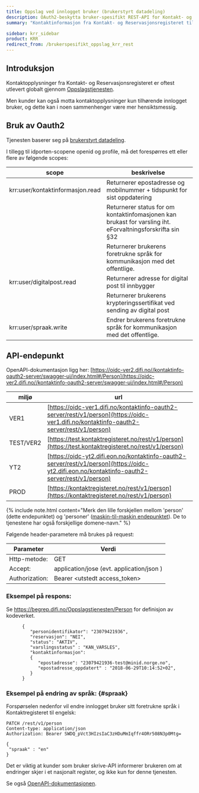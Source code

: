 ```yaml
---
title: Oppslag ved innlogget bruker (brukerstyrt datadeling)
description: OAuth2-beskytta bruker-spesifikt REST-API for Kontakt- og Reservasjonsregisteret
summary: "Kontaktinformasjon fra Kontakt- og Reservasjonsregisteret tilhørende  innlogget bruker er tilgjengelig på et eget Oauth2-beskyttet REST-API."

sidebar: krr_sidebar
product: KRR
redirect_from: /brukerspesifikt_oppslag_krr_rest
---
```


## Introduksjon

Kontaktopplysninger fra Kontakt- og Reservasjonsregisteret er oftest utlevert globalt gjennom [Oppslagstjenesten]({{site.baseurl}}/docs/Kontaktregisteret/oppslagstjenesten_rest).

Men kunder kan også motta kontaktopplysninger kun tilhørende innlogget bruker, og dette kan i noen sammenhenger være mer hensiktsmessig.


## Bruk av Oauth2

Tjenesten baserer seg på [brukerstyrt datadeling]({{site.baseurl}}/docs/idporten/oidc/oidc_auth_oauth2).


I tillegg til idporten-scopene openid og profile, må det forespørres ett eller flere av følgende scopes:


| scope | beskrivelse |
|-|-|
| krr:user/kontaktinformasjon.read | Returnerer epostadresse og mobilnummer + tidspunkt for sist oppdatering |
|  | Returnerer status for om kontaktinfomasjonen kan brukast for varsling iht. eForvaltningsforskrifta sin §32 |
| | Returnerer brukerens foretrukne språk for kommunikasjon med det offentlige.  |  
| krr:user/digitalpost.read | Returnerer adresse for digital post til innbygger |
| | Returnerer brukerens krypteringssertifikat ved sending av digital post |
| krr:user/spraak.write | Endrer brukerens foretrukne språk for kommunikasjon med det offentlige. |

## API-endepunkt

OpenAPI-dokumentasjon ligg her: [https://oidc-ver2.difi.no//kontaktinfo-oauth2-server/swagger-ui/index.html#/Person](https://oidc-ver2.difi.no//kontaktinfo-oauth2-server/swagger-ui/index.html#/Person)

|miljø|url|
|-|-|
|VER1|[https://oidc-ver1.difi.no/kontaktinfo-oauth2-server/rest/v1/person](https://oidc-ver1.difi.no/kontaktinfo-oauth2-server/rest/v1/person)|
|TEST/VER2|[https://test.kontaktregisteret.no/rest/v1/person](https://test.kontaktregisteret.no/rest/v1/person)|
|YT2|[https://oidc-yt2.difi.eon.no/kontaktinfo-oauth2-server/rest/v1/person](https://oidc-yt2.difi.eon.no/kontaktinfo-oauth2-server/rest/v1/person)|
|PROD|[https://kontaktregisteret.no/rest/v1/person](https://kontaktregisteret.no/rest/v1/person)|


{% include note.html content="Merk den lille forskjellen mellom 'person' (dette endepunktet) og 'personer' ([maskin-til-maskin endepunktet](oppslagstjenesten_rest.html)). De to tjenestene har også forskjellige domene-navn." %}


Følgende header-parametere må brukes på request:

| Parameter  | Verdi |
| --- | --- |
| Http-metode: | GET |
| Accept: | application/jose  (evt. application/json ) |
| Authorization: | Bearer \<utstedt access_token\> |

### Eksempel på respons:


Se https://begrep.difi.no/Oppslagstjenesten/Person for definisjon av kodeverket.


```
      {
         "personidentifikator": "23079421936",
         "reservasjon": "NEI",
         "status": "AKTIV",
		 "varslingsstatus" : "KAN_VARSLES",
         "kontaktinformasjon":
         {
            "epostadresse": "23079421936-test@minid.norge.no",
            "epostadresse_oppdatert" : "2018-06-29T10:14:52+02",
         }
      }
```

### Eksempel på endring av språk: {#spraak}

Forspørselen nedenfor vil endre innlogget bruker sitt foretrukne språk i Kontaktregisteret til engelsk:

```
PATCH /rest/v1/person
Content-type: application/json
Authorization: Bearer SWDQ_pVct3HIzsIaC3zHDuMmIqffr4ORr508N3p0Mtg=

{
 "spraak" : "en"
}
```

Det er viktig at kunder som bruker skrive-API informerer brukeren om at endringer skjer i et nasjonalt register, og ikke kun for denne tjenesten.

Se også [OpenAPI-dokumentasjonen](https://oidc.difi.no/kontaktinfo-oauth2-server/swagger-ui/index.html#/Person/patchUser).
